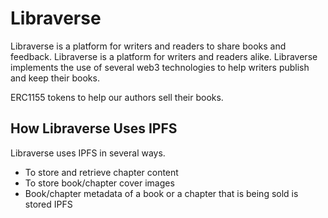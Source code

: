 # Libraverse

Libraverse is a platform for writers and readers to share books and  feedback.
Libraverse is a platform for writers and readers alike. Libraverse implements the use of several web3 technologies to help writers publish and keep their books.

ERC1155 tokens to help our authors sell their books.

## How Libraverse Uses IPFS
Libraverse uses IPFS in several ways.

- To store and retrieve chapter content
- To store book/chapter cover images
- Book/chapter metadata of a book or a chapter that is being sold is stored IPFS

